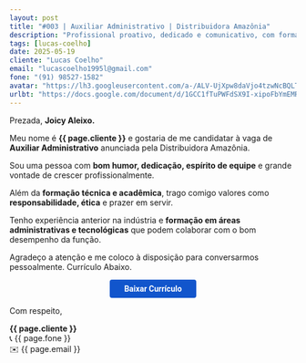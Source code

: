 ```yaml
---
layout: post
title: "#003 | Auxiliar Administrativo | Distribuidora Amazônia"
description: "Profissional proativo, dedicado e comunicativo, com formação em Administração e experiência em produção e setor administrativo."
tags: [lucas-coelho]
date: 2025-05-19
cliente: "Lucas Coelho"
email: "lucascoelho1995l@gmail.com"
fone: "(91) 98527-1582"
avatar: "https://lh3.googleusercontent.com/a-/ALV-UjXpw8daVjo4tzwNcBQLTYZhzQ7xDQGc4Fifteyjd5WwvB2LYF7vbQ=s240-p-k-no"
urlbt: "https://docs.google.com/document/d/1GCC1fTuPWFdSX9I-xipoFbYmEMR12bgkTZTJlkiJFjk/export?format=pdf"
---
```

Prezada, **Joicy Aleixo.**

Meu nome é **{{ page.cliente }}** e gostaria de me candidatar à vaga de **Auxiliar Administrativo** anunciada pela Distribuidora Amazônia.

Sou uma pessoa com **bom humor, dedicação, espírito de equipe** e grande vontade de crescer profissionalmente. 

Além da **formação técnica e acadêmica**, trago comigo valores como **responsabilidade, ética** e prazer em servir.

Tenho experiência anterior na indústria e **formação em áreas administrativas e tecnológicas** que podem colaborar com o bom desempenho da função.

Agradeço a atenção e me coloco à disposição para conversarmos pessoalmente. Currículo Abaixo.

<center><a href="{{ page.urlbt }}" class="btn" style="display: inline-block;padding: 8px 25px;color: white;font-size: 14px;text-decoration: none;border-radius: 4px;text-align: center;cursor: pointer;display: inline-block;font-weight: 700;font-family: 'Roboto', Tahoma, Verdana, Segoe, sans-serif;background-color: #15c;">Baixar Currículo</a></center>

Com respeito,  

**{{ page.cliente }}**<br>
📞 {{ page.fone }}<br>
✉️ {{ page.email }}
